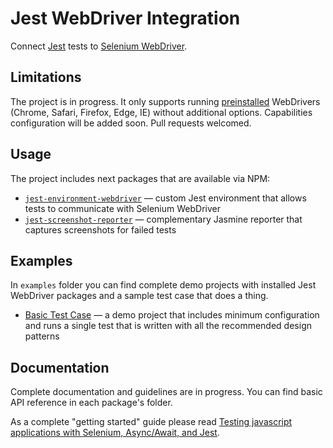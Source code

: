 # Jest WebDriver Integration

Connect [Jest][1] tests to [Selenium WebDriver][2].

## Limitations

The project is in progress. It only supports running [preinstalled][3] WebDrivers (Chrome, Safari, Firefox, Edge, IE) without additional options. Capabilities configuration will be added soon. Pull requests welcomed.

## Usage

The project includes next packages that are available via NPM:

 * [`jest-environment-webdriver`](./packages/jest-environment-webdriver) — custom Jest environment that allows tests to communicate with Selenium WebDriver
 * [`jest-screenshot-reporter`](./packages/jest-screenshot-reporter) — complementary Jasmine reporter that captures screenshots for failed tests

## Examples

In `examples` folder you can find complete demo projects with installed Jest WebDriver packages and a sample test case that does a thing.

 * [Basic Test Case](https://github.com/alexeyraspopov/jest-webdriver/tree/master/examples/basic-testcase) — a demo project that includes minimum configuration and runs a single test that is written with all the recommended design patterns

## Documentation

Complete documentation and guidelines are in progress. You can find basic API reference in each package's folder.

As a complete "getting started" guide please read [Testing javascript applications with Selenium, Async/Await, and Jest](https://blog.evantahler.com/testing-javascript-applications-with-selenium-async-await-and-jest-7580ed074f2b).

 [1]: http://facebook.github.io/jest/
 [2]: http://www.seleniumhq.org/projects/webdriver/
 [3]: https://github.com/SeleniumHQ/selenium/tree/master/javascript/node/selenium-webdriver#installation
